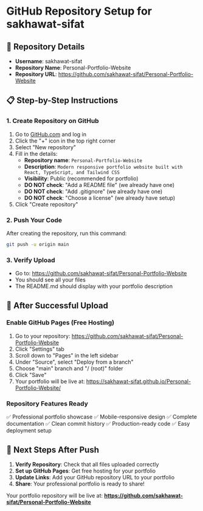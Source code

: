 # GitHub Repository Setup for sakhawat-sifat

## 🎯 Repository Details
- **Username**: sakhawat-sifat
- **Repository Name**: Personal-Portfolio-Website
- **Repository URL**: https://github.com/sakhawat-sifat/Personal-Portfolio-Website

## 📋 Step-by-Step Instructions

### 1. Create Repository on GitHub
1. Go to [GitHub.com](https://github.com) and log in
2. Click the "+" icon in the top right corner
3. Select "New repository"
4. Fill in the details:
   - **Repository name**: `Personal-Portfolio-Website`
   - **Description**: `Modern responsive portfolio website built with React, TypeScript, and Tailwind CSS`
   - **Visibility**: Public (recommended for portfolio)
   - **DO NOT check**: "Add a README file" (we already have one)
   - **DO NOT check**: "Add .gitignore" (we already have one)
   - **DO NOT check**: "Choose a license" (we already have setup)
5. Click "Create repository"

### 2. Push Your Code
After creating the repository, run this command:

```bash
git push -u origin main
```

### 3. Verify Upload
- Go to: https://github.com/sakhawat-sifat/Personal-Portfolio-Website
- You should see all your files
- The README.md should display with your portfolio description

## 🚀 After Successful Upload

### Enable GitHub Pages (Free Hosting)
1. Go to your repository: https://github.com/sakhawat-sifat/Personal-Portfolio-Website
2. Click "Settings" tab
3. Scroll down to "Pages" in the left sidebar
4. Under "Source", select "Deploy from a branch"
5. Choose "main" branch and "/ (root)" folder
6. Click "Save"
7. Your portfolio will be live at: https://sakhawat-sifat.github.io/Personal-Portfolio-Website/

### Repository Features Ready
✅ Professional portfolio showcase
✅ Mobile-responsive design
✅ Complete documentation
✅ Clean commit history
✅ Production-ready code
✅ Easy deployment setup

## 🎉 Next Steps After Push
1. **Verify Repository**: Check that all files uploaded correctly
2. **Set up GitHub Pages**: Get free hosting for your portfolio
3. **Update Links**: Add your GitHub repository URL to your portfolio
4. **Share**: Your professional portfolio is ready to share!

Your portfolio repository will be live at:
**https://github.com/sakhawat-sifat/Personal-Portfolio-Website**